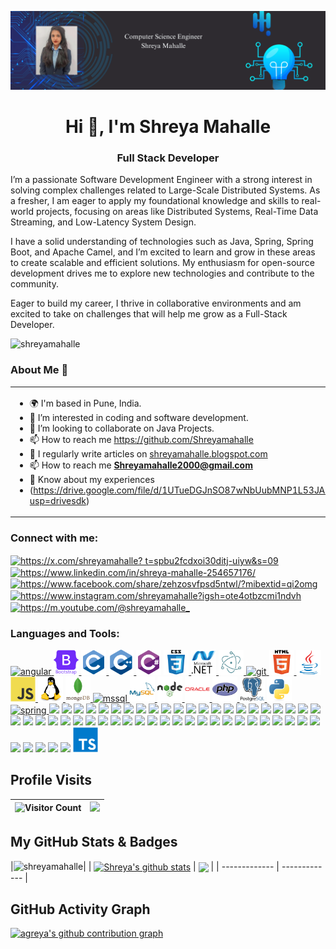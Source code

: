 ![logo](https://github.com/shreyamahalle/shreyamahalle/blob/main/Banner.png)
<h1 align="center">Hi 👋, I'm Shreya Mahalle</h1>
<h3 align="center">Full Stack Developer </h3>

I’m a passionate Software Development Engineer with a strong interest in solving complex challenges related to Large-Scale Distributed Systems. As a fresher, I am eager to apply my foundational knowledge and skills to real-world projects, focusing on areas like Distributed Systems, Real-Time Data Streaming, and Low-Latency System Design.

I have a solid understanding of technologies such as Java, Spring, Spring Boot, and Apache Camel, and I’m excited to learn and grow in these areas to create scalable and efficient solutions. My enthusiasm for open-source development drives me to explore new technologies and contribute to the community.

Eager to build my career, I thrive in collaborative environments and am excited to take on challenges that will help me grow as a Full-Stack Developer.


<!-- <img align="right" alt="coding" width="400" src="https://user-images.githubusercontent.com/59734313/157189039-c09b3e38-9f42-42c0-ab54-14f1574190a7.gif">
 -->
<p align="left"> <img src="https://komarev.com/ghpvc/?username=shreyamahalle&label=Profile%20views&color=0e75b6&style=flat" alt="shreyamahalle" /> </p>

<h3> About Me 👋</h3>
<table border="0px">
   <tr>
    <td width="50%">
     
 - 🌍 I'm based in Pune, India. 
 - 👀 I’m interested in coding and software development.
 - 💞️ I’m looking to collaborate on Java Projects.
 - 📫 How to reach me https://github.com/Shreyamahalle
 - 📝 I regularly write articles on [shreyamahalle.blogspot.com](shreyamahalle.blogspot.com)
 - 📫 How to reach me **Shreyamahalle2000@gmail.com**
 - 📄 Know about my experiences
 - (https://drive.google.com/file/d/1UTueDGJnSO87wNbUubMNP1L53JAokO6l/view?usp=drivesdk)
  </td>
   <td align="right"><img src="https://user-images.githubusercontent.com/59734313/157189039-c09b3e38-9f42-42c0-ab54-14f1574190a7.gif" 
   width="80%" height="30%"/></td>
   </tr>
   </table>
  
<h3 align="left">Connect with me:</h3>
<p align="left">
<a href="https://twitter.com/https://x.com/shreyamahalle?t=spbu2fcdxoi30ditj-uiyw&s=09" target="blank"><img align="center" 
src="https://raw.githubusercontent.com/rahuldkjain/github-profile-readme-generator/master/src/images/icons/Social/twitter.svg" alt="https://x.com/shreyamahalle? 
t=spbu2fcdxoi30ditj-uiyw&s=09" height="30" width="40" /></a><a href="https://linkedin.com/in/https://www.linkedin.com/in/shreya-mahalle-254657176/" target="blank"><img align="center"src="https://raw.githubusercontent.com/rahuldkjain/github-profile-readme-generator/master/src/images/icons/Social/linked-in-alt.svg"alt="https://www.linkedin.com/in/shreya-mahalle-254657176/" height="30" width="40" /></a>
<a href="https://fb.com/https://www.facebook.com/share/zehzosvfpsd5ntwl/?mibextid=qi2omg" target="blank"><img align="center"src="https://raw.githubusercontent.com/rahuldkjain/github-profile-readme-generator/master/src/images/icons/Social/facebook.svg"alt="https://www.facebook.com/share/zehzosvfpsd5ntwl/?mibextid=qi2omg" height="30" width="40" /></a>
<a href="https://instagram.com/https://www.instagram.com/shreyamahalle?igsh=ote4otbzcmi1ndvh" target="blank"><img align="center"src="https://raw.githubusercontent.com/rahuldkjain/github-profile-readme-generator/master/src/images/icons/Social/instagram.svg" 
alt="https://www.instagram.com/shreyamahalle?igsh=ote4otbzcmi1ndvh" height="30" width="40" /></a>
<a href="https://www.youtube.com/c/https://m.youtube.com/@shreyamahalle_" target="blank"><img align="center" src="https://raw.githubusercontent.com/rahuldkjain/github-profile-readme-generator/master/src/images/icons/Social/youtube.svg" alt="https://m.youtube.com/@shreyamahalle_" height="30" width="40" /></a>
 
<h3 align="left">Languages and Tools:</h3>
  <p align="left"> <a href="https://angular.io" target="_blank" rel="noreferrer"> <img src="https://angular.io/assets/images/logos/angular/angular.svg" alt="angular" 
  width="40" height="40"/> </a> <a href="https://getbootstrap.com" target="_blank" rel="noreferrer"> <img 
  src="https://raw.githubusercontent.com/devicons/devicon/master/icons/bootstrap/bootstrap-plain-wordmark.svg" alt="bootstrap" width="40" height="40"/> </a> 
  <a href="https://www.cprogramming.com/" target="_blank" rel="noreferrer"> <img src="https://raw.githubusercontent.com/devicons/devicon/master/icons/c/c-original.svg"
  alt="c" 
  width="40" height="40"/> </a> <a href="https://www.w3schools.com/cpp/" target="_blank" rel="noreferrer"> 
  <img src="https://raw.githubusercontent.com/devicons/devicon/master/icons/cplusplus/cplusplus-original.svg" alt="cplusplus" width="40" height="40"/> </a> 
  <a href="https://www.w3schools.com/cs/" target="_blank" rel="noreferrer"> 
  <img src="https://raw.githubusercontent.com/devicons/devicon/master/icons/csharp/csharp-original.svg" alt="csharp" width="40" height="40"/></a> 
  <a href="https://www.w3schools.com/css/" target="_blank" rel="noreferrer">
  <img src="https://raw.githubusercontent.com/devicons/devicon/master/icons/css3/css3-original-wordmark.svg" alt="css3" width="40" height="40"/> </a> 
  <a href="https://dotnet.microsoft.com/" target="_blank" rel="noreferrer">
  <img src="https://raw.githubusercontent.com/devicons/devicon/master/icons/dot-net/dot-net-original-wordmark.svg" alt="dotnet" width="40" height="40"/> </a> 
  <a href="https://www.electronjs.org" target="_blank" rel="noreferrer"> 
  <img src="https://raw.githubusercontent.com/devicons/devicon/master/icons/electron/electron-original.svg" alt="electron" width="40" height="40"/> </a> 
  <a href="https://git-scm.com/" target="_blank" rel="noreferrer"> <img src="https://www.vectorlogo.zone/logos/git-scm/git-scm-icon.svg" alt="git" width="40" height="40"/> 
  </a>
  <a href="https://www.w3.org/html/" target="_blank" rel="noreferrer"> 
  <img src="https://raw.githubusercontent.com/devicons/devicon/master/icons/html5/html5-original-wordmark.svg" alt="html5" width="40" height="40"/> </a> 
  <a href="https://www.java.com" target="_blank" rel="noreferrer"> 
  <img src="https://raw.githubusercontent.com/devicons/devicon/master/icons/java/java-original.svg" alt="java" width="40" height="40"/> </a> <a 
  href="https://developer.mozilla.org/en-US/docs/Web/JavaScript" target="_blank" rel="noreferrer"> 
  <img src="https://raw.githubusercontent.com/devicons/devicon/master/icons/javascript/javascript-original.svg" alt="javascript" width="40" height="40"/> </a> 
  <a href="https://www.linux.org/" target="_blank" rel="noreferrer"> <img src="https://raw.githubusercontent.com/devicons/devicon/master/icons/linux/linux-original.svg" 
  alt="linux" width="40" height="40"/> </a> <a href="https://www.mongodb.com/" target="_blank" rel="noreferrer"> 
  <img src="https://raw.githubusercontent.com/devicons/devicon/master/icons/mongodb/mongodb-original-wordmark.svg" alt="mongodb" width="40" height="40"/> </a>
  <a href="https://www.microsoft.com/en-us/sql-server" target="_blank" rel="noreferrer"> 
  <img src="https://www.svgrepo.com/show/303229/microsoft-sql-server-logo.svg"alt="mssql" width="40" height="40"/> </a> 
  <a href="https://www.mysql.com/" target="_blank" rel="noreferrer">
  <img src="https://raw.githubusercontent.com/devicons/devicon/master/icons/mysql/mysql-original-wordmark.svg" alt="mysql" width="40" height="40"/> </a> 
  <a href="https://nodejs.org" target="_blank" rel="noreferrer"> 
  <img src="https://raw.githubusercontent.com/devicons/devicon/master/icons/nodejs/nodejs-original-wordmark.svg" 
  alt="nodejs" width="40" height="40"/> </a> <a href="https://www.oracle.com/" target="_blank" rel="noreferrer"> 
  <img src="https://raw.githubusercontent.com/devicons/devicon/master/icons/oracle/oracle-original.svg" alt="oracle" width="40" height="40"/> </a>
  <a href="https://www.php.net"target="_blank" rel="noreferrer"> 
  <img src="https://raw.githubusercontent.com/devicons/devicon/master/icons/php/php-original.svg" alt="php" width="40" height="40"/> </a> 
  <a href="https://www.postgresql.org" target="_blank" rel="noreferrer"> 
  <img src="https://raw.githubusercontent.com/devicons/devicon/master/icons/postgresql/postgresql-original-wordmark.svg" alt="postgresql" width="40" height="40"/> </a>
  <a href="https://www.python.org" target="_blank" rel="noreferrer"> 
  <img src="https://raw.githubusercontent.com/devicons/devicon/master/icons/python/python-original.svg" alt="python" width="40" height="40"/> </a>
  <a href="https://spring.io/"target="_blank" rel="noreferrer"> 
  <img src="https://www.vectorlogo.zone/logos/springio/springio-icon.svg" alt="spring" width="40" height="40"/> </a> 
<code><img height="50" src="https://www.vectorlogo.zone/logos/java/java-horizontal.svg"></code>
<code><img height="50" src="https://www.vectorlogo.zone/logos/linux/linux-ar21.svg"></code>
<code><img height="50" src="https://www.vectorlogo.zone/logos/ubuntu/ubuntu-ar21.svg"></code>
<code><img height="50" src="https://www.vectorlogo.zone/logos/centos/centos-ar21.svg"></code>
<code><img height="50" src="https://www.vectorlogo.zone/logos/w3_html5/w3_html5-ar21.svg"></code>
<code><img height="50" src="https://www.vectorlogo.zone/logos/gnu_bash/gnu_bash-ar21.svg"></code>
<code><img height="50" src="https://www.vectorlogo.zone/logos/amazon_aws/amazon_aws-ar21.svg"></code>	
<code><img height="50" src="https://www.vectorlogo.zone/logos/mongodb/mongodb-ar21.svg"></code>
<code><img height="40" src="https://www.vectorlogo.zone/logos/mysql/mysql-horizontal.svg"></code>	
<code><img height="50" src="https://www.vectorlogo.zone/logos/mariadb/mariadb-ar21.svg"></code>
<code><img height="50" src="https://www.vectorlogo.zone/logos/postgresql/postgresql-ar21.svg"></code>
<code><img height="50" src="https://www.vectorlogo.zone/logos/apache_kafka/apache_kafka-ar21.svg"></code>
<code><img height="50" src="https://img.icons8.com/color/344/intellij-idea.png"></code>
<code><img height="50" src="https://upload.wikimedia.org/wikipedia/commons/b/b6/PuTTY_icon_128px.png"></code>
<code><img height="50" src="https://upload.wikimedia.org/wikipedia/commons/d/de/WinSCP_Logo.png"></code>
<code><img height="50" src="https://www.vectorlogo.zone/logos/vim/vim-ar21.svg"></code>
<code><img height="50" src="https://img.icons8.com/color/344/notepad-plus-plus.png"></code>
<code><img height="50" src="https://www.vectorlogo.zone/logos/github/github-ar21.svg"></code>
<code><img height="50" src="https://www.vectorlogo.zone/logos/apache/apache-official.svg"></code>
<code><img height="50" src="https://www.vectorlogo.zone/logos/opensource/opensource-ar21.svg"></code>
<code><img height="50" src="https://www.vectorlogo.zone/logos/redhat/redhat-ar21.svg"></code>
<code><img height="50" src="https://www.vectorlogo.zone/logos/gnu/gnu-ar21.svg"></code>
<code><img height="50" src="https://www.vectorlogo.zone/logos/gnome/gnome-ar21.svg"></code>
<code><img height="50" src="https://www.vectorlogo.zone/logos/bitbucket/bitbucket-ar21.svg"></code>
<code><img height="50" src="https://www.vectorlogo.zone/logos/gitlab/gitlab-ar21.svg"></code>
<code><img height="50" src="https://www.vectorlogo.zone/logos/atlassian_jira/atlassian_jira-ar21.svg"></code>
<code><img height="50" src="https://www.vectorlogo.zone/logos/git-scm/git-scm-ar21.svg"></code>
<code><img height="50" src="https://www.vectorlogo.zone/logos/springio/springio-ar21.svg"></code>
<code><img height="50" src="https://www.vectorlogo.zone/logos/blueprintjs/blueprintjs-ar21.svg"></code>
<code><img height="50" src="https://www.vectorlogo.zone/logos/oracle/oracle-ar21.svg"></code>
<code><img height="50" src="https://www.vectorlogo.zone/logos/apache_activemq/apache_activemq-ar21.svg"></code>
<code><img height="50" src="https://github.com/get-icon/geticon/blob/master/icons/apache-camel.svg"></code>
<code><img height="30" src="https://github.com/get-icon/geticon/blob/master/icons/maven.svg"></code>
<code><img height="50" src="https://github.com/get-icon/geticon/blob/master/icons/derby.svg"></code>
<code><img height="50" src="https://www.vectorlogo.zone/logos/openshift/openshift-ar21.svg"></code>
<code><img height="50" src="https://www.vectorlogo.zone/logos/kubernetes/kubernetes-ar21.svg"></code>
<code><img height="50" src="https://www.vectorlogo.zone/logos/docker/docker-ar21.svg"></code>
<code><img height="30" src="https://github.com/get-icon/geticon/blob/master/icons/quarkus.svg"></code>
<code><img height="50" src="https://www.vectorlogo.zone/logos/apache_zookeeper/apache_zookeeper-ar21.svg"></code>
<code><img height="50" src="https://github.com/get-icon/geticon/blob/master/icons/fabric_io.svg"></code>
<code><img height="50" src="https://www.vectorlogo.zone/logos/elastic/elastic-ar21.svg"></code>
<code><img height="50" src="https://www.vectorlogo.zone/logos/elasticco_kibana/elasticco_kibana-ar21.svg"></code>
<code><img height="50" src="https://www.vectorlogo.zone/logos/elasticco_logstash/elasticco_logstash-ar21.svg"></code>
<code><img height="50" src="https://www.vectorlogo.zone/logos/amazon_elasticcontainer/amazon_elasticcontainer-ar21.svg"></code>
<code><img height="50" src="https://www.vectorlogo.zone/logos/wildfly/wildfly-ar21.svg"></code>
<code><img height="50" src="https://www.vectorlogo.zone/logos/getfedora/getfedora-ar21.svg"></code>
<code><img height="50" src="https://github.com/get-icon/geticon/blob/master/icons/microsoft-windows.svg"></code>
<code><img height="50" src="https://github.com/get-icon/geticon/blob/master/icons/microsoft-office.svg"></code>
<code><img height="50" src="https://www.vectorlogo.zone/logos/cucumberio/cucumberio-ar21.svg"></code>
<code><img height="40" src="https://www.vectorlogo.zone/logos/w3c_xml/w3c_xml-ar21.svg"></code>
<code><img height="45" src="https://www.vectorlogo.zone/logos/json/json-ar21.svg"></code>
<code><img height="30" src="https://github.com/get-icon/geticon/blob/master/icons/eclipse-logo.svg"></code>
 <a href="https://www.typescriptlang.org/" target="_blank" rel="noreferrer"> 
 <img src="https://raw.githubusercontent.com/devicons/devicon/master/icons/typescript/typescript-original.svg" alt="typescript" width="40" height="40"/> </a> </p>

## Profile Visits
|![Visitor Count](https://profile-counter.glitch.me/{shreyamahalle}/count.svg)|<a href="http://www.github.com/shreyamahalle"><img src="https://github-readme-streak-stats.herokuapp.com/?user=shreyamahalle&stroke=ffffff&background=1c1917&ring=0891b2&fire=0891b2&currStreakNum=ffffff&currStreakLabel=0891b2&sideNums=ffffff&sideLabels=ffffff&dates=ffffff&hide_border=true" /></a>|
| ------------- | ------------- |


  
## My GitHub Stats & Badges
|<img src="https://github-profile-trophy.vercel.app/?username=shreyamahalle" alt="shreyamahalle" />|
| <a href="https://github.com/shreyamahalle/shreyamahalle"><img align="center" src="https://github-readme-stats.vercel.app/api?username=shreyamahalle&show_icons=true&theme=buefy&hide_border=true&count_private=true" alt="Shreya's github stats" /></a> | <a href="https://github.com/shreyamahalle/shreyamahalle"><img align="center" src="https://github-readme-stats.vercel.app/api/top-langs/?username=shreyamahalle&layout=compact&theme=buefy&hide_border=true&langs_count=8" /></a> |
| ------------- | ------------- |

## GitHub Activity Graph
[![agreya's github contribution graph](https://github-readme-activity-graph.vercel.app/graph?username=shreyamahalle&custom_title=shreyamahalle%27s%20activity%20graph&bg_color=fffff0&line=0891b2&point=ffffff&area_color=1c1917&area=true&hide_border=true&color=708090&days=60)](https://github.com/shreyamahalle)
